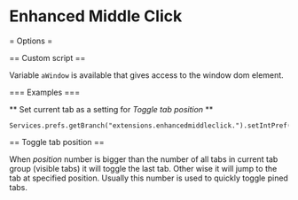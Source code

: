 Enhanced Middle Click
=====================


= Options =


== Custom script ==

Variable `aWindow` is available that gives access to the window dom element.

=== Examples ===

** Set current tab as a setting for *Toggle tab position* **

```
Services.prefs.getBranch("extensions.enhancedmiddleclick.").setIntPref("favTabPosition",aWindow.gBrowser.visibleTabs.indexOf(aWindow.gBrowser.tabContainer.selectedItem));
```



== Toggle tab position ==

When *position* number is bigger than the number of all tabs in current tab group (visible tabs) it will toggle the last tab. Other wise it will jump to the tab at specified position. Usually this number is used to quickly toggle pined tabs.




